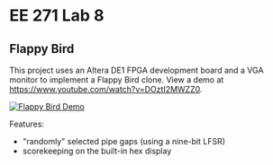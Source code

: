 # EE 271 Lab 8

## Flappy Bird

This project uses an Altera DE1 FPGA development board and a VGA monitor to implement a Flappy Bird clone. View a demo at https://www.youtube.com/watch?v=DOztI2MWZZ0.

[![Flappy Bird Demo](https://img.youtube.com/vi/DOztI2MWZZ0/0.jpg)](https://www.youtube.com/watch?v=DOztI2MWZZ0)

Features:

* "randomly" selected pipe gaps (using a nine-bit LFSR)
* scorekeeping on the built-in hex display
